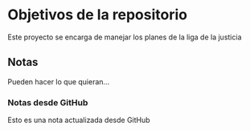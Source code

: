 # Objetivos de la repositorio

Este proyecto se encarga de manejar los planes de la liga de la justicia


## Notas
Pueden hacer lo que quieran...


### Notas desde GitHub
Esto es una nota actualizada desde GitHub
